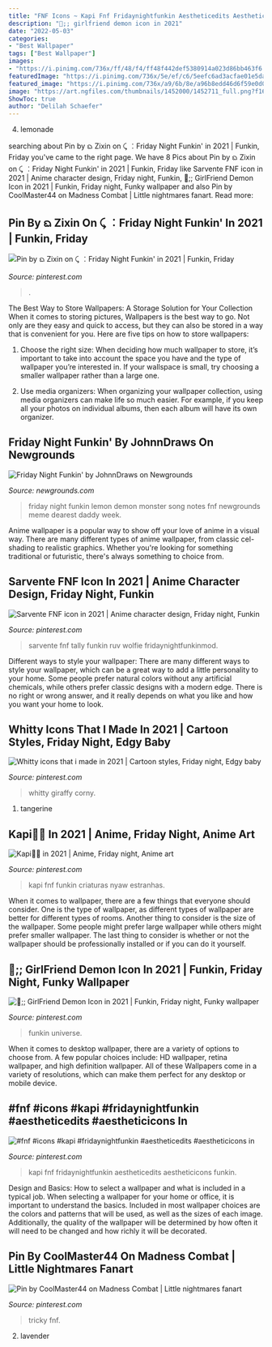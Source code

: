 ```yaml
---
title: "FNF Icons ~ Kapi Fnf Fridaynightfunkin Aestheticedits Aestheticicons Funkin"
description: "🌹;; girlfriend demon icon in 2021"
date: "2022-05-03"
categories:
- "Best Wallpaper"
tags: ["Best Wallpaper"]
images:
- "https://i.pinimg.com/736x/ff/48/f4/ff48f442def5380914a023d86bb463f6.jpg"
featuredImage: "https://i.pinimg.com/736x/5e/ef/c6/5eefc6ad3acfae01e5da118eee0e5d81.jpg"
featured_image: "https://i.pinimg.com/736x/a9/6b/8e/a96b8edd46d6f59e0d0d2fa94a88a2e2.jpg"
image: "https://art.ngfiles.com/thumbnails/1452000/1452711_full.png?f1601995840"
ShowToc: true
author: "Delilah Schaefer"
---
```



4. lemonade 

	

		
searching about Pin by ᨳ Zixin on ⤹ ︰Friday Night Funkin&#039; in 2021 | Funkin, Friday you've came to the right page. We have 8 Pics about Pin by ᨳ Zixin on ⤹ ︰Friday Night Funkin&#039; in 2021 | Funkin, Friday like Sarvente FNF icon in 2021 | Anime character design, Friday night, Funkin, 🌹;; GirlFriend Demon Icon in 2021 | Funkin, Friday night, Funky wallpaper and also Pin by CoolMaster44 on Madness Combat | Little nightmares fanart. Read more:
		
    
## Pin By ᨳ Zixin On ⤹ ︰Friday Night Funkin&#039; In 2021 | Funkin, Friday

<img loading=lazy src="https://i.pinimg.com/736x/ff/48/f4/ff48f442def5380914a023d86bb463f6.jpg" onerror="this.onerror=null;this.src='https://tse2.mm.bing.net/th?id=OIP.oFusfx_P2bWlRn5ITG6IpQHaHa&amp;pid=15.1';" alt="Pin by ᨳ Zixin on ⤹ ︰Friday Night Funkin&#039; in 2021 | Funkin, Friday">

_Source: pinterest.com_

>. 

	

The Best Way to Store Wallpapers: A Storage Solution for Your Collection
When it comes to storing pictures, Wallpapers is the best way to go. Not only are they easy and quick to access, but they can also be stored in a way that is convenient for you. Here are five tips on how to store wallpapers:
1) Choose the right size: When deciding how much wallpaper to store, it’s important to take into account the space you have and the type of wallpaper you’re interested in. If your wallspace is small, try choosing a smaller wallpaper rather than a large one.

2) Use media organizers: When organizing your wallpaper collection, using media organizers can make life so much easier. For example, if you keep all your photos on individual albums, then each album will have its own organizer.

    
## Friday Night Funkin&#039; By JohnnDraws On Newgrounds

<img loading=lazy src="https://art.ngfiles.com/thumbnails/1452000/1452711_full.png?f1601995840" onerror="this.onerror=null;this.src='https://tse4.mm.bing.net/th?id=OIP.VJoktv3TxVrOqrnUizBoPQAAAA&amp;pid=15.1';" alt="Friday Night Funkin&#039; by JohnnDraws on Newgrounds">

_Source: newgrounds.com_

>friday night funkin lemon demon monster song notes fnf newgrounds meme dearest daddy week. 

	

Anime wallpaper is a popular way to show off your love of anime in a visual way. There are many different types of anime wallpaper, from classic cel-shading to realistic graphics. Whether you're looking for something traditional or futuristic, there's always something to choice from.

    
## Sarvente FNF Icon In 2021 | Anime Character Design, Friday Night, Funkin

<img loading=lazy src="https://i.pinimg.com/736x/5e/ef/c6/5eefc6ad3acfae01e5da118eee0e5d81.jpg" onerror="this.onerror=null;this.src='https://tse3.mm.bing.net/th?id=OIP.q7PKeHVcyyHOH4b3vkjz5AHaHa&amp;pid=15.1';" alt="Sarvente FNF icon in 2021 | Anime character design, Friday night, Funkin">

_Source: pinterest.com_

>sarvente fnf tally funkin ruv wolfie fridaynightfunkinmod. 

	

Different ways to style your wallpaper:
There are many different ways to style your wallpaper, which can be a great way to add a little personality to your home. Some people prefer natural colors without any artificial chemicals, while others prefer classic designs with a modern edge. There is no right or wrong answer, and it really depends on what you like and how you want your home to look.

    
## Whitty Icons That I Made In 2021 | Cartoon Styles, Friday Night, Edgy Baby

<img loading=lazy src="https://i.pinimg.com/736x/63/b2/91/63b291a6a0102d3214dd8c9b669c7fdd.jpg" onerror="this.onerror=null;this.src='https://tse4.mm.bing.net/th?id=OIP.3nH2UyvxZ7HE9jZ3e8GU3wHaHa&amp;pid=15.1';" alt="Whitty icons that i made in 2021 | Cartoon styles, Friday night, Edgy baby">

_Source: pinterest.com_

>whitty giraffy corny. 

	

1. tangerine 

    
## Kapi🛐💕 In 2021 | Anime, Friday Night, Anime Art

<img loading=lazy src="https://i.pinimg.com/736x/ab/e9/0f/abe90f2c1fea86353f7d1867843d8e30.jpg" onerror="this.onerror=null;this.src='https://tse1.mm.bing.net/th?id=OIP.Ec_tyihyBnrxbQbnoUwvCAHaJ3&amp;pid=15.1';" alt="Kapi🛐💕 in 2021 | Anime, Friday night, Anime art">

_Source: pinterest.com_

>kapi fnf funkin criaturas nyaw estranhas. 

	

When it comes to wallpaper, there are a few things that everyone should consider. One is the type of wallpaper, as different types of wallpaper are better for different types of rooms. Another thing to consider is the size of the wallpaper. Some people might prefer large wallpaper while others might prefer smaller wallpaper. The last thing to consider is whether or not the wallpaper should be professionally installed or if you can do it yourself.

    
## 🌹;; GirlFriend Demon Icon In 2021 | Funkin, Friday Night, Funky Wallpaper

<img loading=lazy src="https://i.pinimg.com/736x/41/57/41/415741053520aeab03a3910342b297fc.jpg" onerror="this.onerror=null;this.src='https://tse2.mm.bing.net/th?id=OIP.4oI5fng7AofEvDTPJ9O3SAHaHa&amp;pid=15.1';" alt="🌹;; GirlFriend Demon Icon in 2021 | Funkin, Friday night, Funky wallpaper">

_Source: pinterest.com_

>funkin universe. 

	

When it comes to desktop wallpaper, there are a variety of options to choose from. A few popular choices include: HD wallpaper, retina wallpaper, and high definition wallpaper. All of these Wallpapers come in a variety of resolutions, which can make them perfect for any desktop or mobile device. 

    
## #fnf #icons #kapi #fridaynightfunkin #aestheticedits #aestheticicons In

<img loading=lazy src="https://i.pinimg.com/736x/e3/32/ca/e332ca18c51a1997e7c8495f99e39ecf.jpg" onerror="this.onerror=null;this.src='https://tse3.mm.bing.net/th?id=OIP.V7PD3oQw94sVPABkJJcS1wHaHa&amp;pid=15.1';" alt="#fnf #icons #kapi #fridaynightfunkin #aestheticedits #aestheticicons in">

_Source: pinterest.com_

>kapi fnf fridaynightfunkin aestheticedits aestheticicons funkin. 

	

Design and Basics: How to select a wallpaper and what is included in a typical job.
When selecting a wallpaper for your home or office, it is important to understand the basics. Included in most wallpaper choices are the colors and patterns that will be used, as well as the sizes of each image. Additionally, the quality of the wallpaper will be determined by how often it will need to be changed and how richly it will be decorated.

    
## Pin By CoolMaster44 On Madness Combat | Little Nightmares Fanart

<img loading=lazy src="https://i.pinimg.com/736x/a9/6b/8e/a96b8edd46d6f59e0d0d2fa94a88a2e2.jpg" onerror="this.onerror=null;this.src='https://tse1.mm.bing.net/th?id=OIP.ASJcRruRYpH9qwA9cxNelQHaIj&amp;pid=15.1';" alt="Pin by CoolMaster44 on Madness Combat | Little nightmares fanart">

_Source: pinterest.com_

>tricky fnf. 

	

2. lavender 

